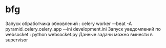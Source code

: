 # bfg

Запуск обработчика обновлений : celery worker --beat -A pyramid_celery.celery_app --ini development.ini
Запуск уведомлений по websocket : python websocket.py
Данные задачи можно вынести в supervisor
